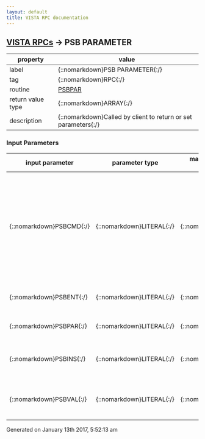 ```yaml
---
layout: default
title: VISTA RPC documentation
---
```




## [VISTA RPCs](TableOfContent.md) &#8594; PSB PARAMETER 

 property | value 
--- | --- 
 label | {::nomarkdown}PSB PARAMETER{:/}
 tag | {::nomarkdown}RPC{:/}
 routine | [PSBPAR](http://code.osehra.org/dox/Routine_PSBPAR_source.html)
 return value type | {::nomarkdown}ARRAY{:/}
 description | {::nomarkdown}Called by client to return or set parameters{:/}

### Input Parameters

| input parameter | parameter type | maximum data length | required | description | 
| --- | --- | --- | --- | --- | 
| {::nomarkdown}PSBCMD{:/} | {::nomarkdown}LITERAL{:/} | {::nomarkdown}6{:/} | {::nomarkdown}true{:/} | {::nomarkdown}Contains the command to perform against the system parameters.GETPAR: Get a single instance of a parameterGETLST: Get all instances of a multiple valued parameterSETPAR: Set a single instance of a parameterCLRLST: Clear all instances of parameters in a list{:/} | 
| {::nomarkdown}PSBENT{:/} | {::nomarkdown}LITERAL{:/} | {::nomarkdown}30{:/} | {::nomarkdown}true{:/} | {::nomarkdown}Contains the entity to act upon.  Usually \###;DIC(4,\ for division.{:/} | 
| {::nomarkdown}PSBPAR{:/} | {::nomarkdown}LITERAL{:/} | {::nomarkdown}30{:/} | {::nomarkdown}true{:/} | {::nomarkdown}The parameter as defined in file 8989.51.{:/} | 
| {::nomarkdown}PSBINS{:/} | {::nomarkdown}LITERAL{:/} | {::nomarkdown}30{:/} | {::nomarkdown}true{:/} | {::nomarkdown}The instance of the parameter that you want to return.  Defaults to 1.{:/} | 
| {::nomarkdown}PSBVAL{:/} | {::nomarkdown}LITERAL{:/} | {::nomarkdown}80{:/} | {::nomarkdown}true{:/} | {::nomarkdown}If setting a parameter this contains the data value to place in the parameter.{:/} | 




 Generated on January 13th 2017, 5:52:13 am
